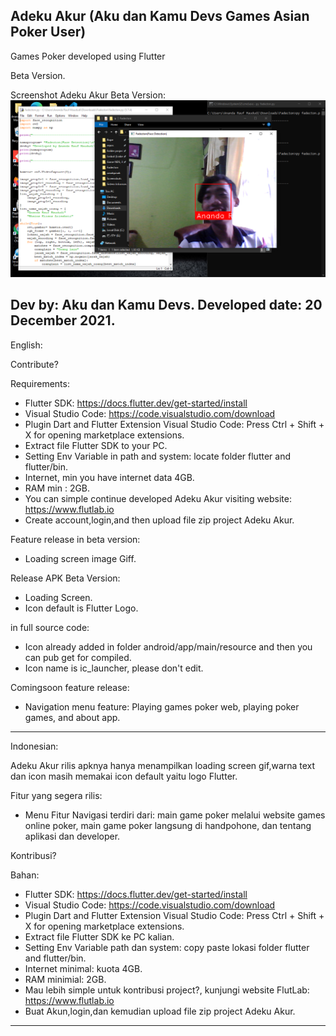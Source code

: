 Adeku Akur (Aku dan Kamu Devs Games Asian Poker User)
---------------------------------------------------------------------------------------------------------------------------------------------------------------------------------

Games Poker developed using Flutter

Beta Version.

Screenshot Adeku Akur Beta Version: ![Screenshot Adeku Akur Beta Version](https://raw.githubusercontent.com/AnandaRauf/Fadecton-Face-Detection/project/SS%20Fadecton.png)

Dev by: Aku dan Kamu Devs.
Developed date: 20 December 2021.
---------------------------------------------------------------------------------------------------------------------------------------------------------------------------------
English:

Contribute?

Requirements:
- Flutter SDK: https://docs.flutter.dev/get-started/install
- Visual Studio Code: https://code.visualstudio.com/download
- Plugin Dart and Flutter Extension Visual Studio Code: Press Ctrl + Shift + X for opening marketplace extensions.
- Extract file Flutter SDK to your PC.
- Setting Env Variable in path and system: locate folder flutter and flutter/bin.
- Internet, min you have internet data 4GB.
- RAM min : 2GB.
- You can simple continue developed Adeku Akur visiting website: https://www.flutlab.io
- Create account,login,and then upload file zip project Adeku Akur.

Feature release in beta version:
- Loading screen image Giff.

Release APK Beta Version:
- Loading Screen.
- Icon default is Flutter Logo.

in full source code:
- Icon already added in folder android/app/main/resource and then you can pub get for compiled.
- Icon name is ic_launcher, please don't edit.


Comingsoon feature release:
- Navigation menu feature: Playing games poker web, playing poker games, and about app.



---------------------------------------------------------------------------------------------------------------------------------------------------------------------------------

Indonesian:

Adeku Akur rilis apknya hanya menampilkan loading screen gif,warna text dan icon masih memakai icon default yaitu logo Flutter.

Fitur yang segera rilis:
- Menu Fitur Navigasi terdiri dari: main game poker melalui website games online poker, main game poker langsung di handpohone, dan tentang aplikasi dan developer.

Kontribusi?

Bahan:
- Flutter SDK: https://docs.flutter.dev/get-started/install
- Visual Studio Code: https://code.visualstudio.com/download
- Plugin Dart and Flutter Extension Visual Studio Code: Press Ctrl + Shift + X for opening marketplace extensions.
- Extract file Flutter SDK ke PC kalian.
- Setting Env Variable path dan system: copy paste lokasi folder flutter and flutter/bin.
- Internet minimal: kuota 4GB.
- RAM minimial: 2GB.
- Mau lebih simple untuk kontribusi project?, kunjungi website FlutLab: https://www.flutlab.io
- Buat Akun,login,dan kemudian upload file zip project Adeku Akur.

---------------------------------------------------------------------------------------------------------------------------------------------------------------------------------
